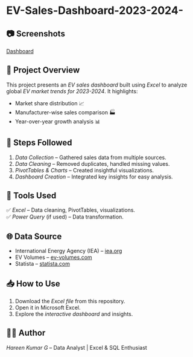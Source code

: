 # EV-Sales-Dashboard-2023-2024-

## 📷 Screenshots  
[Dashboard](https://github.com/Hareen-kumar/EV-Sales-Dashboard-2023-2024-/blob/main/Dashboard%20screenshot.png)  

## 📌 Project Overview  
This project presents an *EV sales dashboard* built using *Excel* to analyze global *EV market trends for 2023-2024*. It highlights:  
- Market share distribution 📈  
- Manufacturer-wise sales comparison 🏭  
- Year-over-year growth analysis 📊  

## 📂 Steps Followed  
1. *Data Collection* – Gathered sales data from multiple sources.  
2. *Data Cleaning* – Removed duplicates, handled missing values.  
3. *PivotTables & Charts* – Created insightful visualizations.  
4. *Dashboard Creation* – Integrated key insights for easy analysis.  

## 🔧 Tools Used  
✅ *Excel* – Data cleaning, PivotTables, visualizations.  
✅ *Power Query* (if used) – Data transformation.  

## 🌐 Data Source  
- International Energy Agency (IEA) – [iea.org](https://www.iea.org/)  
- EV Volumes – [ev-volumes.com](https://www.ev-volumes.com/)  
- Statista – [statista.com](https://www.statista.com/)  

## 📥 How to Use  
1. Download the *Excel file* from this repository.  
2. Open it in Microsoft Excel.  
3. Explore the *interactive dashboard* and insights.  

## 👨‍💻 Author  
*Hareen Kumar G* – Data Analyst | Excel & SQL Enthusiast  
 

